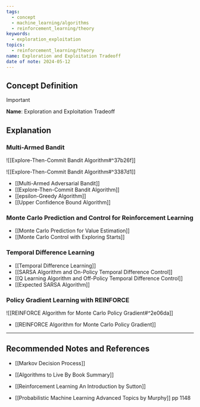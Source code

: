 ```yaml
---
tags:
  - concept
  - machine_learning/algorithms
  - reinforcement_learning/theory
keywords:
  - exploration_exploitation
topics:
  - reinforcement_learning/theory
name: Exploration and Exploitation Tradeoff
date of note: 2024-05-12
---
```


## Concept Definition

>[!important]
>**Name**: Exploration and Exploitation Tradeoff



## Explanation


### Multi-Armed Bandit

![[Explore-Then-Commit Bandit Algorithm#^37b26f]]

![[Explore-Then-Commit Bandit Algorithm#^3387d1]]

- [[Multi-Armed Adversarial Bandit]]
- [[Explore-Then-Commit Bandit Algorithm]]
- [[epsilon-Greedy Algorithm]]
- [[Upper Confidence Bound Algorithm]]


### Monte Carlo Prediction and Control for Reinforcement Learning

- [[Monte Carlo Prediction for Value Estimation]]
- [[Monte Carlo Control with Exploring Starts]]


### Temporal Difference Learning

- [[Temporal Difference Learning]]
- [[SARSA Algorithm and On-Policy Temporal Difference Control]]
- [[Q Learning Algorithm and Off-Policy Temporal Difference Control]]
- [[Expected SARSA Algorithm]]


### Policy Gradient Learning with REINFORCE

![[REINFORCE Algorithm for Monte Carlo Policy Gradient#^2e06da]]

- [[REINFORCE Algorithm for Monte Carlo Policy Gradient]]




-----------
##  Recommended Notes and References



- [[Markov Decision Process]]


- [[Algorithms to Live By Book Summary]]
- [[Reinforcement Learning An Introduction by Sutton]]
- [[Probabilistic Machine Learning Advanced Topics by Murphy]] pp 1148
